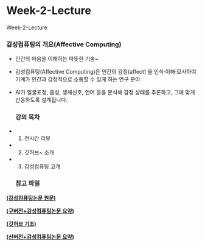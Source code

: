 # Week-2-Lecture
Week-2-Lecture

### 감성컴퓨팅의 개요(Affective Computing)

* 인간의 마음을 이해하는 따뜻한 기술~
* 감성컴퓨팅(Affective Computing)은 인간의 감정(affect) 을 인식·이해·모사하여 기계가 인간과 감정적으로 소통할 수 있게 하는 연구 분야
* AI가 얼굴표정, 음성, 생체신호, 언어 등을 분석해 감정 상태를 추론하고, 그에 맞게 반응하도록 설계됩니다.

  ### 강의 목차

* 1. 전시간 리뷰
* 2. 깃허브~ 소개
* 3. 감성컴퓨팅 고개

  ### 참고 파일

<b>[(감성컴퓨팅논문 원문)](https://github.com/choijonghong/Week-2-Lecture/blob/main/1.%20Affective%20Computing%2BMIT%20Media%20Lab.pdf)</b> 

<b>[(구버전+감성컴퓨팅논문 요약)](https://github.com/choijonghong/Week-2-Lecture/blob/main/1.%20%EA%B0%90%EC%84%B1%EC%BB%B4%ED%93%A8%ED%8C%85%2B%EB%85%BC%EB%AC%B8%EC%9A%94%EC%95%BD(Affective%20computing).pdf)</b> 

<b>[(깃허브 기초)](https://github.com/choijonghong/Week-2-Lecture/blob/main/1.%20%EA%B9%83%ED%97%88%EB%B8%8C%20%EA%B8%B0%EC%B4%88.docx)</b> 

<b>[(신버전+감성컴퓨팅논문 요약)](https://github.com/choijonghong/Week-2-Lecture/blob/main/1.%20%EA%B0%90%EC%84%B1%EC%BB%B4%ED%93%A8%ED%8C%85%2B%EA%B0%9C%EC%9A%94.pdf)</b> 


